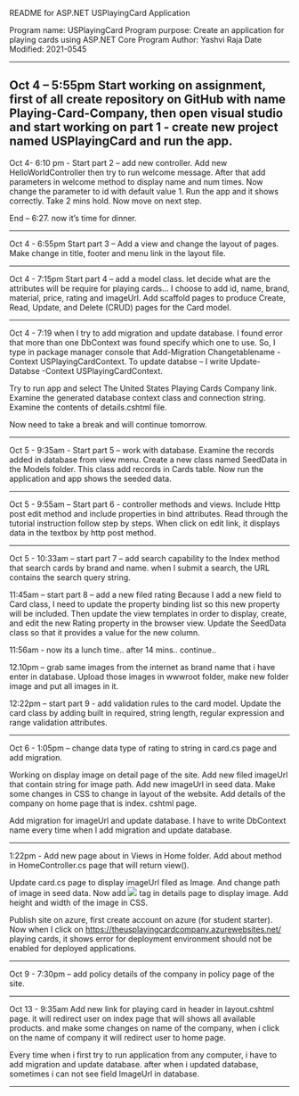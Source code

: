 README for ASP.NET USPlayingCard Application

Program name: USPlayingCard
Program purpose: Create an application for playing cards using ASP.NET Core
Program Author: Yashvi Raja
Date Modified: 2021-0545

--------------------------------------------------------------------------------------------------------------------------------------------------------------------
Oct 4 – 5:55pm
Start working on assignment, first of all create repository on GitHub with name Playing-Card-Company, then open visual studio and start working on part 1 - create new project named USPlayingCard and run the app.
--------------------------------------------------------------------------------------------------------------------------------------------------------------------

Oct 4- 6:10 pm - Start part 2 – add new controller.
Add new HelloWorldController then try to run welcome message. After that add parameters in welcome method to display name and num times. Now change the parameter to id with default value 1. Run the app and it shows correctly.
Take 2 mins hold. Now move on next step. 

End – 6:27. now it’s time for dinner.

--------------------------------------------------------------------------------------------------------------------------------------------------------------------

Oct 4 - 6:55pm 
Start part 3 – Add a view and change the layout of pages. Make change in title, footer and menu link in the layout file.

--------------------------------------------------------------------------------------------------------------------------------------------------------------------

Oct 4 - 7:15pm 
Start part 4 – add a model class. let decide what are the attributes will be require for playing cards...
I choose to add id, name, brand, material, price, rating and imageUrl. 
Add scaffold pages to produce Create, Read, Update, and Delete (CRUD) pages for the Card model. 

--------------------------------------------------------------------------------------------------------------------------------------------------------------------

Oct 4 - 7:19 
when I try to add migration and update database. I found error that more than one DbContext was found specify which one to use. 
So, I type in package manager console that Add-Migration Changetablename -Context USPlayingCardContext.
To update databse – I write Update-Databse -Context USPlayingCardContext. 

Try to run app and select The United States Playing Cards Company link. 
Examine the generated database context class and connection string. Examine the contents of details.cshtml file.

Now need to take a break and will continue tomorrow.  

--------------------------------------------------------------------------------------------------------------------------------------------------------------------

Oct 5 - 9:35am - Start part 5 – work with database.
Examine the records added in database from view menu. 
Create a new class named SeedData in the Models folder.
This class add records in Cards table. Now run the application and app shows the seeded data. 

--------------------------------------------------------------------------------------------------------------------------------------------------------------------

Oct 5 - 9:55am – Start part 6 - controller methods and views.
Include Http post edit method and include properties in bind attributes. Read through the tutorial instruction follow step by steps. When click on edit link, it displays data in the textbox by http post method.

--------------------------------------------------------------------------------------------------------------------------------------------------------------------

Oct 5 - 10:33am – start part 7 – add search capability to the Index method that search cards by brand and name. when I submit a search, the URL contains the search query string. 

11:45am – start part 8 – add a new filed rating
Because I add a new field to Card class, I need to update the property binding list so this new property will be included.
Then update the view templates in order to display, create, and edit the new Rating property in the browser view. Update the SeedData class so that it provides a value for the new column. 

11:56am - now its a lunch time.. 
after 14 mins.. continue..

12.10pm – grab same images from the internet as brand name that i have enter in database. Upload those images in wwwroot folder, make new folder image and put all images in it.

12:22pm – start part 9 - add validation rules to the card model.
Update the card class by adding built in required, string length, regular expression and range validation attributes.

--------------------------------------------------------------------------------------------------------------------------------------------------------------------

Oct 6 - 1:05pm – change data type of rating to string in card.cs page and add migration.  

Working on display image on detail page of the site. Add new filed imageUrl that contain string for image path. Add new imageUrl in seed data. Make some changes in CSS to change in layout of the website.
Add details of the company on home page that is index. cshtml page.

Add migration for imageUrl and update database. I have to write DbContext name every time when I add migration and update database.

-------------------------------------------------------------------------------------------------------------------------------------------------------------------

1:22pm - Add new page about in Views in Home folder. Add about method in HomeController.cs page that will return view(). 

Update card.cs page to display imageUrl filed as Image. And change path of image in seed data. Now add <img src=””> tag in details page to display image. Add height and width of the image in CSS. 

Publish site on azure, first create account on azure (for student starter).
Now when I click on https://theusplayingcardcompany.azurewebsites.net/  playing cards, it shows error for deployment environment should not be enabled for deployed applications.

-------------------------------------------------------------------------------------------------------------------------------------------------------------------

Oct 9 - 7:30pm – add policy details of the company in policy page of the site.

-------------------------------------------------------------------------------------------------------------------------------------------------------------------

Oct 13 - 9:35am 
Add new link for playing card in header in layout.cshtml page. it will redirect user on index page that will shows all available products. and make some changes on name of the company, when i click on the name of company it will redirect user to home page. 

Every time when i first try to run application from any computer, i have to add migration and update database. after when i updated database, sometimes i can not see field ImageUrl in database.

-------------------------------------------------------------------------------------------------------------------------------------------------------------------
